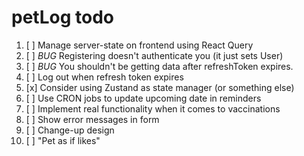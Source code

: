 # petLog todo

1. [ ] Manage server-state on frontend using React Query
2. [ ] _BUG_ Registering doesn't authenticate you (it just sets User)
3. [ ] _BUG_ You shouldn't be getting data after refreshToken expires.
4. [ ] Log out when refresh token expires
5. [x] Consider using Zustand as state manager (or something else)
6. [ ] Use CRON jobs to update upcoming date in reminders
7. [ ] Implement real functionality when it comes to vaccinations
8. [ ] Show error messages in form
9. [ ] Change-up design
10. [ ] "Pet as if likes"
